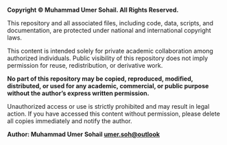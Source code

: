 **Copyright © Muhammad Umer Sohail. All Rights Reserved.**

This repository and all associated files, including code, data, scripts, and documentation, are protected under national and international copyright laws.

This content is intended solely for private academic collaboration among authorized individuals. Public visibility of this repository does not imply permission for reuse, redistribution, or derivative work.

**No part of this repository may be copied, reproduced, modified, distributed, or used for any academic, commercial, or public purpose without the author’s express written permission.**

Unauthorized access or use is strictly prohibited and may result in legal action. If you have accessed this content without permission, please delete all copies immediately and notify the author.

**Author: Muhammad Umer Sohail <umer.soh@outlook>**
